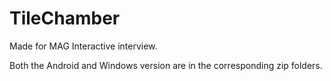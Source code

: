 # TileChamber

Made for MAG Interactive interview.

Both the Android and Windows version are in the corresponding zip folders.
